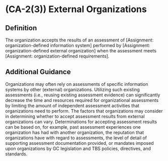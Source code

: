 
# (CA-2(3)) External Organizations

## Definition

The organization accepts the results of an assessment of [Assignment: organization-defined information system] performed by [Assignment: organization-defined external organization] when the assessment meets [Assignment: organization-defined requirements].

## Additional Guidance

Organizations may often rely on assessments of specific information systems by other (external) organizations. Utilizing such existing assessments (i.e., reusing existing assessment evidence) can significantly decrease the time and resources required for organizational assessments by limiting the amount of independent assessment activities that organizations need to perform. The factors that organizations may consider in determining whether to accept assessment results from external organizations can vary. Determinations for accepting assessment results can be based on, for example, past assessment experiences one organization has had with another organization, the reputation that organizations have with regard to assessments, the level of detail of supporting assessment documentation provided, or mandates imposed upon organizations by GC legislation and TBS policies, directives, and standards.

